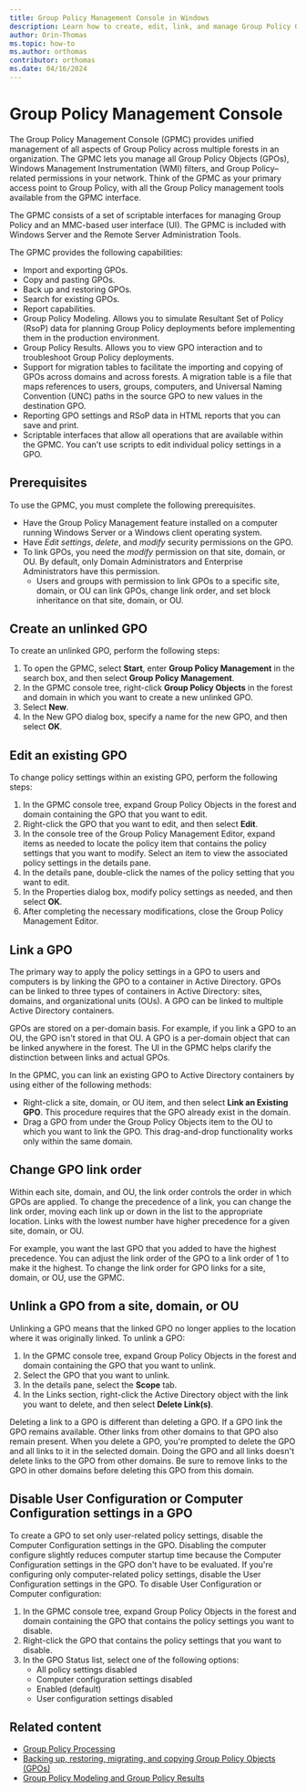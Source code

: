 ```yaml
---
title: Group Policy Management Console in Windows
description: Learn how to create, edit, link, and manage Group Policy Objects using the Group Policy Management Console.
author: Orin-Thomas
ms.topic: how-to
ms.author: orthomas
contributor: orthomas
ms.date: 04/16/2024
---
```


# Group Policy Management Console

The Group Policy Management Console (GPMC) provides unified management of all aspects of Group Policy across multiple forests in an organization. The GPMC lets you manage all Group Policy Objects (GPOs), Windows Management Instrumentation (WMI) filters, and Group Policy–related permissions in your network. Think of the GPMC as your primary access point to Group Policy, with all the Group Policy management tools available from the GPMC interface.

The GPMC consists of a set of scriptable interfaces for managing Group Policy and an MMC-based user interface (UI). The GPMC is included with Windows Server and the Remote Server Administration Tools.

The GPMC provides the following capabilities:

- Import and exporting GPOs.
- Copy and pasting GPOs.
- Back up and restoring GPOs.
- Search for existing GPOs.
- Report capabilities.
- Group Policy Modeling. Allows you to simulate Resultant Set of Policy (RsoP) data for planning Group Policy deployments before implementing them in the production environment.
- Group Policy Results. Allows you to view GPO interaction and to troubleshoot Group Policy deployments.
- Support for migration tables to facilitate the importing and copying of GPOs across domains and across forests. A migration table is a file that maps references to users, groups, computers, and Universal Naming Convention (UNC) paths in the source GPO to new values in the destination GPO.
- Reporting GPO settings and RSoP data in HTML reports that you can save and print.
- Scriptable interfaces that allow all operations that are available within the GPMC. You can't use scripts to edit individual policy settings in a GPO.

## Prerequisites

To use the GPMC, you must complete the following prerequisites.

- Have the Group Policy Management feature installed on a computer running Windows Server or a Windows client operating system.
- Have _Edit settings_, _delete_, and _modify_ security permissions on the GPO.
- To link GPOs, you need the _modify_ permission on that site, domain, or OU. By default, only Domain Administrators and Enterprise Administrators have this permission.
  - Users and groups with permission to link GPOs to a specific site, domain, or OU can link GPOs, change link order, and set block inheritance on that site, domain, or OU.

## Create an unlinked GPO

To create an unlinked GPO, perform the following steps:

1. To open the GPMC, select **Start**, enter **Group Policy Management** in the search box, and then select **Group Policy Management**.
1. In the GPMC console tree, right-click **Group Policy Objects** in the forest and domain in which you want to create a new unlinked GPO.
1. Select **New**.
1. In the New GPO dialog box, specify a name for the new GPO, and then select **OK**.

## Edit an existing GPO

To change policy settings within an existing GPO, perform the following steps:

1. In the GPMC console tree, expand Group Policy Objects in the forest and domain containing the GPO that you want to edit.
1. Right-click the GPO that you want to edit, and then select **Edit**.
1. In the console tree of the Group Policy Management Editor, expand items as needed to locate the policy item that contains the policy settings that you want to modify. Select an item to view the associated policy settings in the details pane.
1. In the details pane, double-click the names of the policy setting that you want to edit.
1. In the Properties dialog box, modify policy settings as needed, and then select **OK**.
1. After completing the necessary modifications, close the Group Policy Management Editor.

## Link a GPO

The primary way to apply the policy settings in a GPO to users and computers is by linking the GPO to a container in Active Directory. GPOs can be linked to three types of containers in Active Directory: sites, domains, and organizational units (OUs). A GPO can be linked to multiple Active Directory containers.

GPOs are stored on a per-domain basis. For example, if you link a GPO to an OU, the GPO isn't stored in that OU. A GPO is a per-domain object that can be linked anywhere in the forest. The UI in the GPMC helps clarify the distinction between links and actual GPOs.

In the GPMC, you can link an existing GPO to Active Directory containers by using either of the following methods:

- Right-click a site, domain, or OU item, and then select **Link an Existing GPO**. This procedure requires that the GPO already exist in the domain.
- Drag a GPO from under the Group Policy Objects item to the OU to which you want to link the GPO. This drag-and-drop functionality works only within the same domain.

## Change GPO link order

Within each site, domain, and OU, the link order controls the order in which GPOs are applied. To change the precedence of a link, you can change the link order, moving each link up or down in the list to the appropriate location. Links with the lowest number have higher precedence for a given site, domain, or OU.

For example, you want the last GPO that you added to have the highest precedence. You can adjust the link order of the GPO to a link order of 1 to make it the highest. To change the link order for GPO links for a site, domain, or OU, use the GPMC.

## Unlink a GPO from a site, domain, or OU

Unlinking a GPO means that the linked GPO no longer applies to the location where it was originally linked. To unlink a GPO:

1. In the GPMC console tree, expand Group Policy Objects in the forest and domain containing the GPO that you want to unlink.
1. Select the GPO that you want to unlink.
1. In the details pane, select the **Scope** tab.
1. In the Links section, right-click the Active Directory object with the link you want to delete, and then select **Delete Link(s)**.

Deleting a link to a GPO is different than deleting a GPO. If a GPO link the GPO remains available. Other links from other domains to that GPO also remain present. When you delete a GPO, you're prompted to delete the GPO and all links to it in the selected domain. Doing the GPO and all links doesn't delete links to the GPO from other domains. Be sure to remove links to the GPO in other domains before deleting this GPO from this domain.

## Disable User Configuration or Computer Configuration settings in a GPO

To create a GPO to set only user-related policy settings, disable the Computer Configuration settings in the GPO. Disabling the computer configure slightly reduces computer startup time because the Computer Configuration settings in the GPO don't have to be evaluated. If you're configuring only computer-related policy settings, disable the User Configuration settings in the GPO. To disable User Configuration or Computer configuration:

1. In the GPMC console tree, expand Group Policy Objects in the forest and domain containing the GPO that contains the policy settings you want to disable.
1. Right-click the GPO that contains the policy settings that you want to disable.
1. In the GPO Status list, select one of the following options:
   - All policy settings disabled
   - Computer configuration settings disabled
   - Enabled (default)
   - User configuration settings disabled

## Related content

- [Group Policy Processing](group-policy-processing.md)
- [Backing up, restoring, migrating, and copying Group Policy Objects (GPOs)](group-policy-backup-restore.md)
- [Group Policy Modeling and Group Policy Results](group-policy-modeling-results.md)
